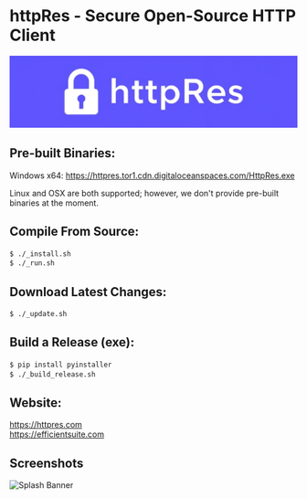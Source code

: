 # httpRes - Secure Open-Source HTTP Client

![Splash Banner](images/splash_banner.png)


## Pre-built Binaries:

Windows x64:
https://httpres.tor1.cdn.digitaloceanspaces.com/HttpRes.exe

Linux and OSX are both supported; however, we don't provide pre-built binaries at the moment.

## Compile From Source:
```sh
$ ./_install.sh
$ ./_run.sh
```

## Download Latest Changes:
```sh
$ ./_update.sh
```

## Build a Release (exe):
```sh
$ pip install pyinstaller
$ ./_build_release.sh
```

## Website:
https://httpres.com  
https://efficientsuite.com

## Screenshots
![Splash Banner](https://httpres.com/images/screenshot1.png)
